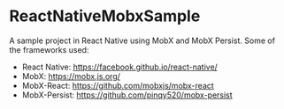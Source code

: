 # ReactNativeMobxSample

A sample project in React Native using MobX and MobX Persist. Some of the frameworks used:

-   React Native: https://facebook.github.io/react-native/
-   MobX: https://mobx.js.org/
-   MobX-React: https://github.com/mobxjs/mobx-react
-   MobX-Persist: https://github.com/pinqy520/mobx-persist